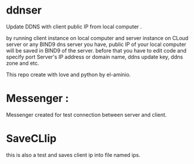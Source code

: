 # ddnser
Update DDNS with client public IP from local computer . 

by running client instance on local computer and server instance on CLoud server or any BIND9 dns server you have, public IP of your local computer will be saved in BIND9 of the server.
before that you have to edit code and specify port Server's IP address or domain name, ddns update key, ddns zone and etc.

This repo create with love and python by el-aminio.

# Messenger : 
Messenger created for test connection between server and client.

# SaveCLIip
this is also a test and saves client ip into file named ips. 

